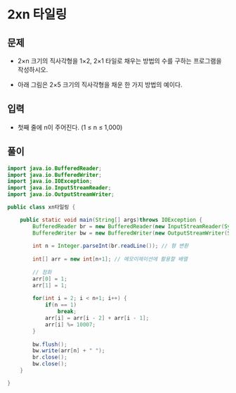 # 2xn 타일링

## 문제
- 2×n 크기의 직사각형을 1×2, 2×1 타일로 채우는 방법의 수를 구하는 프로그램을 작성하시오.

- 아래 그림은 2×5 크기의 직사각형을 채운 한 가지 방법의 예이다.

## 입력
- 첫째 줄에 n이 주어진다. (1 ≤ n ≤ 1,000)

## 풀이
``` Java
import java.io.BufferedReader;
import java.io.BufferedWriter;
import java.io.IOException;
import java.io.InputStreamReader;
import java.io.OutputStreamWriter;

public class xn타일링 {

	public static void main(String[] args)throws IOException {
		BufferedReader br = new BufferedReader(new InputStreamReader(System.in));
		BufferedWriter bw = new BufferedWriter(new OutputStreamWriter(System.out));
		
		int n = Integer.parseInt(br.readLine()); // 형 변환
		
		int[] arr = new int[n+1]; // 메모이제이션에 활용할 배열
		
		// 점화
		arr[0] = 1;
		arr[1] = 1;
		
		for(int i = 2; i < n+1; i++) {
			if(n == 1) 
				break;
			arr[i] = arr[i - 2] + arr[i - 1];
			arr[i] %= 10007;
		}
		
		bw.flush();
		bw.write(arr[n] + " ");
		br.close();
		bw.close();
	}

}
```

